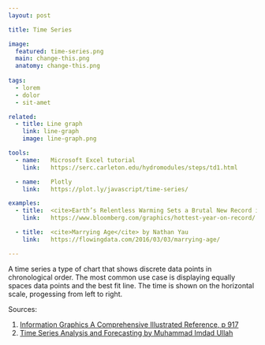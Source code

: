 ```yaml
---
layout: post

title: Time Series

image:
  featured: time-series.png
  main: change-this.png
  anatomy: change-this.png
  
tags:
  - lorem
  - dolor
  - sit-amet

related:
  - title: Line graph
    link: line-graph
    image: line-graph.png

tools:
  - name:   Microsoft Excel tutorial
    link:   https://serc.carleton.edu/hydromodules/steps/td1.html

  - name:   Plotly
    link:   https://plot.ly/javascript/time-series/

examples:
  - title:  <cite>Earth’s Relentless Warming Sets a Brutal New Record in 2017</cite> by Bloomberg
    link:   https://www.bloomberg.com/graphics/hottest-year-on-record/

  - title:  <cite>Marrying Age</cite> by Nathan Yau
    link:   https://flowingdata.com/2016/03/03/marrying-age/

---
```

A time series a type of chart that shows discrete data points in chronological order. The most common use case is displaying equally spaces data points and the best fit line. The time is shown on the horizontal scale, progessing from left to right.

<!--more-->

Sources:
1. [Information Graphics A Comprehensive Illustrated Reference, p 917](https://books.google.com/books?id=LT1RXREvkGIC&printsec=frontcover&source=gbs_ViewAPI&redir_esc=y#v=onepage&q&f=false)
2. [Time Series Analysis and Forecasting by Muhammad Imdad Ullah](http://itfeature.com/time-series-analysis-and-forecasting/time-series-analysis-forecasting)

